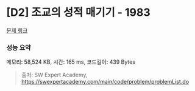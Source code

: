 # [D2] 조교의 성적 매기기 - 1983 

[문제 링크](https://swexpertacademy.com/main/code/problem/problemDetail.do?contestProbId=AV5PwGK6AcIDFAUq) 

### 성능 요약

메모리: 58,524 KB, 시간: 165 ms, 코드길이: 439 Bytes



> 출처: SW Expert Academy, https://swexpertacademy.com/main/code/problem/problemList.do